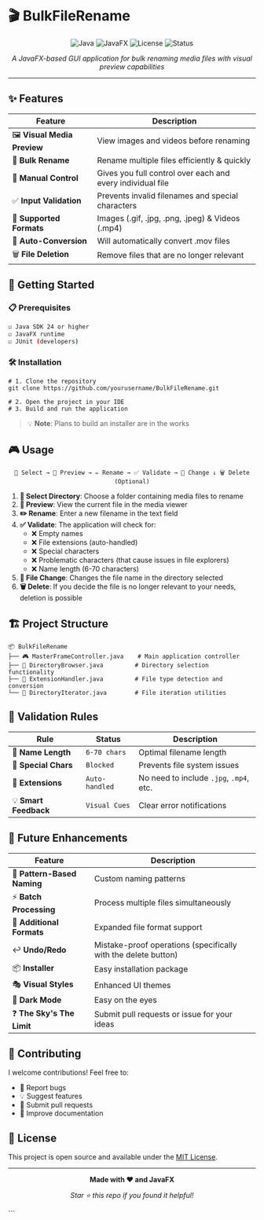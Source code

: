 # 🎬 BulkFileRename

<div align="center">

![Java](https://img.shields.io/badge/Java-24-orange?style=for-the-badge&logo=java)
![JavaFX](https://img.shields.io/badge/JavaFX-GUI-blue?style=for-the-badge&logo=java)
![License](https://img.shields.io/badge/License-MIT-green?style=for-the-badge)
![Status](https://img.shields.io/badge/Status-Active-brightgreen?style=for-the-badge)

*A JavaFX-based GUI application for bulk renaming media files with visual preview capabilities*

</div>

---

## ✨ Features

<div align="center">

| Feature | Description |
|---------|-------------|
| 🖼️ **Visual Media Preview** | View images and videos before renaming |
| 📁 **Bulk Rename** | Rename multiple files efficiently & quickly |
| 🎯 **Manual Control** | Gives you full control over each and every individual file |
| ✅ **Input Validation** | Prevents invalid filenames and special characters |
| 🎥 **Supported Formats** | Images (.gif, .jpg, .png, .jpeg) & Videos (.mp4) |
| 🔄 **Auto-Conversion** | Will automatically convert .mov files |
| 🗑️ **File Deletion** | Remove files that are no longer relevant |

</div>

## 🚀 Getting Started

### 📋 Prerequisites

```bash
☑️ Java SDK 24 or higher
☑️ JavaFX runtime
☑️ JUnit (developers)
```


### 🛠️ Installation

```shell script
# 1. Clone the repository
git clone https://github.com/yourusername/BulkFileRename.git

# 2. Open the project in your IDE
# 3. Build and run the application
```


> 💡 **Note**: Plans to build an installer are in the works

## 🎮 Usage

<div align="center">

```
📂 Select → 👀 Preview → ✏️ Rename → ✅ Validate → 🔄 Change ↓ 🗑️ Delete (Optional)
```


</div>

1. **📂 Select Directory**: Choose a folder containing media files to rename
2. **👀 Preview**: View the current file in the media viewer
3. **✏️ Rename**: Enter a new filename in the text field
4. **✅ Validate**: The application will check for:
   - ❌ Empty names
   - ❌ File extensions (auto-handled)
   - ❌ Special characters
   - ❌ Problematic characters (that cause issues in file explorers)
   - ❌ Name length (6-70 characters)
5. **🔄 File Change**: Changes the file name in the directory selected
6. **🗑️ Delete**: If you decide the file is no longer relevant to your needs, deletion is possible

## 🏗️ Project Structure

```
📦 BulkFileRename
├── 🎮 MasterFrameController.java    # Main application controller
├── 📁 DirectoryBrowser.java         # Directory selection functionality
├── 🔧 ExtensionHandler.java         # File type detection and conversion
└── 🔄 DirectoryIterator.java        # File iteration utilities
```


## 🎯 Validation Rules

<div align="center">

| Rule | Status | Description |
|------|--------|-------------|
| 📝 **Name Length** | `6-70 chars` | Optimal filename length |
| 🚫 **Special Chars** | `Blocked` | Prevents file system issues |
| 📄 **Extensions** | `Auto-handled` | No need to include `.jpg`, `.mp4`, etc. |
| 💡 **Smart Feedback** | `Visual Cues` | Clear error notifications |

</div>

## 🔮 Future Enhancements

<div align="center">

| Feature | Description |
|---------|-------------|
| 🎨 **Pattern-Based Naming** | Custom naming patterns |
| ⚡ **Batch Processing** | Process multiple files simultaneously |
| 📱 **Additional Formats** | Expanded file format support |
| ↩️ **Undo/Redo** | Mistake-proof operations (specifically with the delete button) |
| 📦 **Installer** | Easy installation package |
| 🎭 **Visual Styles** | Enhanced UI themes |
| 🌙 **Dark Mode** | Easy on the eyes |
| ❓ **The Sky's The Limit** | Submit pull requests or issue for your ideas |

</div>


## 🤝 Contributing

I welcome contributions! Feel free to:

- 🐛 Report bugs
- 💡 Suggest features
- 🔧 Submit pull requests
- 📖 Improve documentation

## 📜 License

This project is open source and available under the [MIT License](LICENSE).

---

<div align="center">

**Made with ❤️ and JavaFX**

*Star ⭐ this repo if you found it helpful!*

</div>
```

